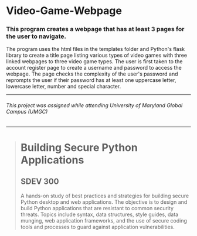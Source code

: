 # Video-Game-Webpage
### This program creates a webpage that has at least 3 pages for the user to navigate.
The program uses the html files in the templates folder and Python's flask library to create a title page listing various types of video games 
with three linked webpages to three video game types. The user is first taken to the account register page to create a username and password to access the webpage. The page checks the complexity of the user's password and reprompts the user if their password has at least one uppercase letter, lowercase letter, number and special character.

---
###### This project was assigned while attending University of Maryland Global Campus (UMGC)
---

><h1>Building Secure Python Applications</h1>
><h2>SDEV 300</h2>
><p>A hands-on study of best practices and strategies for building secure Python desktop and web applications. The objective is to design and build Python applications that are resistant to common security threats. Topics include syntax, data structures, style guides, data munging, web application frameworks, and the use of secure coding tools and processes to guard against application vulnerabilities.</p>
